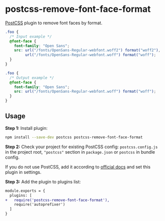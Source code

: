 # postcss-remove-font-face-format

[PostCSS] plugin to remove font faces by format.

[PostCSS]: https://github.com/postcss/postcss

```css
.foo {
  /* Input example */
  @font-face {
    font-family: "Open Sans";
    src: url("/fonts/OpenSans-Regular-webfont.woff2") format("woff2"),
         url("/fonts/OpenSans-Regular-webfont.woff") format("woff");
  }
}
```

```css
.foo {
  /* Output example */
  @font-face {
    font-family: "Open Sans";
    src: url("/fonts/OpenSans-Regular-webfont.woff") format("woff");
  }
}
```

## Usage

**Step 1:** Install plugin:

```sh
npm install --save-dev postcss postcss-remove-font-face-format
```

**Step 2:** Check your project for existing PostCSS config: `postcss.config.js`
in the project root, `"postcss"` section in `package.json`
or `postcss` in bundle config.

If you do not use PostCSS, add it according to [official docs]
and set this plugin in settings.

**Step 3:** Add the plugin to plugins list:

```diff
module.exports = {
  plugins: [
+   require('postcss-remove-font-face-format'),
    require('autoprefixer')
  ]
}
```

[official docs]: https://github.com/postcss/postcss#usage
